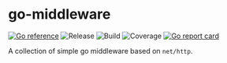 # go-middleware

[![Go reference](https://pkg.go.dev/badge/github.com/christowolf/go-middleware.svg)](https://pkg.go.dev/github.com/christowolf/go-middleware)
![Release](https://img.shields.io/github/v/release/ChristoWolf/go-middleware)
![Build](https://img.shields.io/github/workflow/status/ChristoWolf/go-middleware/Go/main)
![Coverage](https://img.shields.io/codecov/c/github/ChristoWolf/go-middleware)
[![Go report card](https://goreportcard.com/badge/github.com/ChristoWolf/go-middleware)](https://goreportcard.com/report/github.com/ChristoWolf/go-middleware)

A collection of simple go middleware based on `net/http`.
